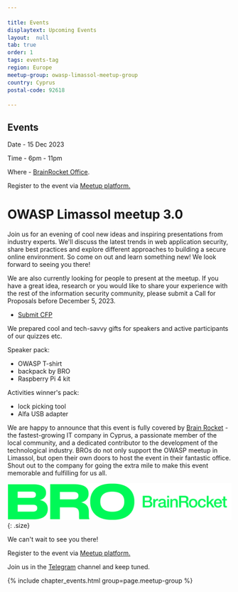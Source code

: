 ```yaml
---

title: Events
displaytext: Upcoming Events
layout:  null
tab: true
order: 1
tags: events-tag
region: Europe
meetup-group: owasp-limassol-meetup-group
country: Cyprus
postal-code: 92618

---
```


## Events ##

Date - 15 Dec 2023 

Time - 6pm - 11pm

Where - [BrainRocket Office](https://maps.app.goo.gl/wK14Me1zaUszqkfy6?g_st=it).

Register to the event via [Meetup platform.](https://www.meetup.com/owasp-limassol-meetup-group/events/297479557/) 

# OWASP Limassol meetup 3.0 #

Join us for an evening of cool new ideas and inspiring presentations from industry experts. We'll discuss the latest trends in web application security, share best practices and explore different approaches to building a secure online environment. So come on out and learn something new! We look forward to seeing you there!

We are also currently looking for people to present at the meetup. If you have a great idea, research or you would like to share your experience with the rest of the information security community, please submit a Call for Proposals before December 5, 2023. 

* [Submit CFP](https://forms.gle/WhdVRLPQ4e93agU6A)

We prepared cool and tech-savvy gifts for speakers and active participants of our quizzes etc. 

Speaker pack:
- OWASP T-shirt
- backpack by BRO 
- Raspberry Pi 4 kit

Activities winner's pack:
- lock picking tool 
- Alfa USB adapter

We are happy to announce that this event is fully covered by [Brain Rocket](https://www.brainrocket.com/) - the fastest-growing IT company in Cyprus, a passionate member of the local community, and a dedicated contributor to the development of the technological industry. BROs do not only support the OWASP meetup in Limassol, but open their own doors to host the event in their fantastic office. Shout out to the company for going the extra mile to make this event memorable and fulfilling for us all.

![BrainRocket](/assets/images/BRO_BrainRocket_line_Logo_green.png){: .size}

We can't wait to see you there!

Register to the event via [Meetup platform.](https://www.meetup.com/owasp-limassol-meetup-group/events/297479557/) 

Join us in the [Telegram](https://t.me/+W1hEPzn4BOcwMTNi) channel and keep tuned.

<style>
.size {
    width: 40%; height: 20%;
}
.size-semrush {
    width: 55%; height: 20%;
}
</style>

{% include chapter_events.html group=page.meetup-group %}
